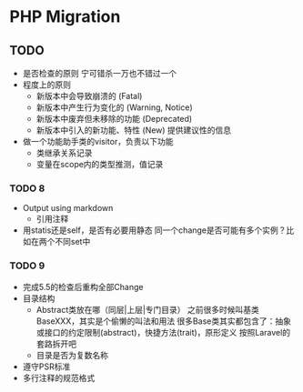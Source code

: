 # PHP Migration

## TODO
- 是否检查的原则
    宁可错杀一万也不错过一个
- 程度上的原则
    - 新版本中会导致崩溃的 (Fatal)
    - 新版本中产生行为变化的 (Warning, Notice)
    - 新版本中废弃但未移除的功能 (Deprecated)
    - 新版本中引入的新功能、特性 (New)
        提供建议性的信息
- 做一个功能助手类的visitor，负责以下功能
    - 类继承关系记录
    - 变量在scope内的类型推测，值记录

### TODO 8
- Output using markdown
    - 引用注释
- 用statis还是self，是否有必要用静态
    同一个change是否可能有多个实例？比如在两个不同set中

### TODO 9
- 完成5.5的检查后重构全部Change
- 目录结构
    - Abstract类放在哪（同层|上层|专门目录）
        之前很多时候叫基类BaseXXX，其实是个偷懒的叫法和用法
        很多Base类其实都包含了：抽象或接口的约定限制(abstract)，快捷方法(trait)，原形定义
        按照Laravel的套路拆开吧
    - 目录是否为复数名称
- 遵守PSR标准
- 多行注释的规范格式
